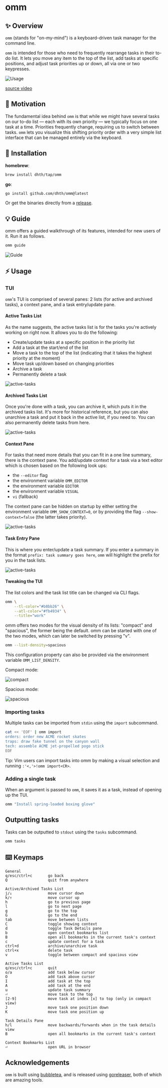 # omm

✨ Overview
---

`omm` (stands for "on-my-mind") is a keyboard-driven task manager for the
command line.

`omm` is intended for those who need to frequently rearrange tasks in their
to-do list. It lets you move any item to the top of the list, add tasks at
specific positions, and adjust task priorities up or down, all via one or two
keypresses.

![Usage](https://tools.dhruvs.space/images/omm/omm.gif)

[source video](https://www.youtube.com/watch?v=_VnvgqVdU20)

🤔 Motivation
---

The fundamental idea behind `omm` is that while we might have several tasks on
our to-do list — each with its own priority — we typically focus on one task at
a time. Priorities frequently change, requiring us to switch between tasks.
`omm` lets you visualize this shifting priority order with a very simple list
interface that can be managed entirely via the keyboard.

💾 Installation
---

**homebrew**:

```sh
brew install dhth/tap/omm
```

**go**:

```sh
go install github.com/dhth/omm@latest
```

Or get the binaries directly from a
[release](https://github.com/dhth/omm/releases).

💡 Guide
---

omm offers a guided walkthrough of its features, intended for new users of it.
Run it as follows.

```bash
omm guide
```

![Guide](https://tools.dhruvs.space/images/omm/omm-guide-1.png)

⚡️ Usage
---

### TUI

`omm`'s TUI is comprised of several panes: 2 lists (for active and archived
tasks), a context pane, and a task entry/update pane.

#### Active Tasks List

As the name suggests, the active tasks list is for the tasks you're actively
working on right now. It allows you to do the following:

- Create/update tasks at a specific position in the priority list
- Add a task at the start/end of the list
- Move a task to the top of the list (indicating that it takes the highest
    priority at the moment)
- Move task up/down based on changing priorities
- Archive a task
- Permanently delete a task

![active-tasks](https://tools.dhruvs.space/images/omm/omm-active-tasks-1.png)

#### Archived Tasks List

Once you're done with a task, you can archive it, which puts it in the archived
tasks list. It's more for historical reference, but you can also unarchive a
task and put it back in the active list, if you need to. You can also
permanently delete tasks from here.

![active-tasks](https://tools.dhruvs.space/images/omm/omm-archived-tasks-1.png)

#### Context Pane

For tasks that need more details that you can fit in a one line summary, there
is the context pane. You add/update context for a task via a text editor which
is chosen based on the following look ups:

- the `--editor` flag
- the environment variable `OMM_EDITOR`
- the environment variable `EDITOR`
- the environment variable `VISUAL`
- `vi` (fallback)

The context pane can be hidden on startup by either setting the environment
variable `OMM_SHOW_CONTEXT=0`, or by providing the flag `--show-context=false`
(the latter takes priority).

![active-tasks](https://tools.dhruvs.space/images/omm/omm-context-1.png)

#### Task Entry Pane

This is where you enter/update a task summary. If you enter a summary in the
format `prefix: task summary goes here`, `omm` will highlight the prefix for you
in the task lists.

![active-tasks](https://tools.dhruvs.space/images/omm/omm-task-entry-1.png)

#### Tweaking the TUI

The list colors and the task list title can be changed via CLI flags.

```bash
omm \
    --tl-color="#b8bb26" \
    --atl-color="#fb4934" \
    --title="work"
```

omm offers two modes for the visual density of its lists: "compact" and
"spacious", the former being the default. omm can be started with one of
the two modes, which can later be switched by pressing "v".

```bash
omm --list-density=spacious
```

This configuration property can also be provided via the environment variable
`OMM_LIST_DENSITY`.

Compact mode:

![compact](https://tools.dhruvs.space/images/omm/omm-compact-1.png)

Spacious mode:

![spacious](https://tools.dhruvs.space/images/omm/omm-spacious-1.png)

### Importing tasks

Multiple tasks can be imported from `stdin` using the `import` subcommand.

```bash
cat << 'EOF' | omm import
orders: order new ACME rocket skates
traps: draw fake tunnel on the canyon wall
tech: assemble ACME jet-propelled pogo stick
EOF
```

Tip: Vim users can import tasks into omm by making a visual selection and
running `:'<,'>!omm import<CR>`.

### Adding a single task

When an argument is passed to `omm`, it saves it as a task, instead of opening
up the TUI.

```bash
omm "Install spring-loaded boxing glove"
```

Outputting tasks
---

Tasks can be outputted to `stdout` using the `tasks` subcommand.

```bash
omm tasks
```

⌨️ Keymaps
---

```text
General
q/esc/ctrl+c       go back
Q                  quit from anywhere

Active/Archived Tasks List
j/↓                move cursor down
k/↑                move cursor up
h                  go to previous page
l                  go to next page
g                  go to the top
G                  go to the end
tab                move between lists
C                  toggle showing context
d                  toggle Task Details pane
b                  open context bookmarks list
B                  open all bookmarks in the current task's context
c                  update context for a task
ctrl+d             archive/unarchive task
ctrl+x             delete task
v                  toggle between compact and spacious view

Active Tasks List
q/esc/ctrl+c       quit
o/a                add task below cursor
O                  add task above cursor
I                  add task at the top
A                  add task at the end
u                  update task summary
⏎                  move task to the top
[2-9]              move task at index [x] to top (only in compact view)
J                  move task one position down
K                  move task one position up

Task Details Pane
h/l                move backwards/forwards when in the task details view
B                  open all bookmarks in the current task's context

Context Bookmarks List
⏎                  open URL in browser
```

Acknowledgements
---

`omm` is built using [bubbletea][1], and is released using [goreleaser][2], both
of which are amazing tools.

[1]: https://github.com/charmbracelet/bubbletea
[2]: https://github.com/goreleaser/goreleaser
